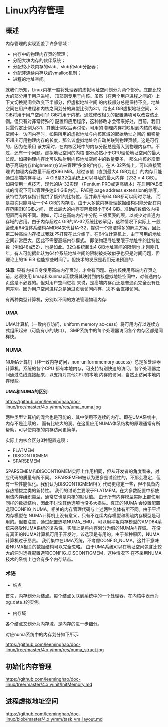 Linux内存管理
========================================

概述
----------------------------------------

内存管理的实现涵盖了许多领域：

* 内存中的物理内存页的管理；
* 分配大块内存的伙伴系统；
* 分配较小块内存的slab、slub和slob分配器；
* 分配非连续内存块的vmalloc机制；
* 进程的地址空间。

就我们所知，Linux内核一般将处理器的虚拟地址空间划分为两个部分。底部比较大的部分用于用户进程，
顶部则专用于内核。虽然（在两个用户进程之间的）上下文切换期间会改变下半部分，但虚拟地址空间
的内核部分总是保持不变。地址空间在用户进程和内核之间划分的典型比例为3∶1。给出4 GiB虚拟地址空间，
3 GiB将用于用户空间而1 GiB将用于内核。通过修改相关的配置选项可以改变该比例。但只有对非常特殊的
配置和应用程序，这种修改才会带来好处。目前，我们只需假定比例为3∶1，其他比例以后再讨论。可用的
物理内存将映射到内核的地址空间中。访问内存时，如果所用的虚拟地址与内核区域的起始地址之间的
偏移量不超出可用物理内存的长度，那么该虚拟地址会自动关联到物理页帧。这是可行的，因为在采用
该方案时，在内核区域中的内存分配总是落入到物理内存中。不过，还有一个问题。虚拟地址空间的内核
部分必然小于CPU理论地址空间的最大长度。如果物理内存比可以映射到内核地址空间中的数量要多，
那么内核必须借助于高端内存(highmem)方法来管理“多余的”内存。在IA-32系统上，可以直接管理
的物理内存数量不超过896 MiB。超过该值（直到最大4 GiB为止）的内存只能通过高端内存寻址。
4 GiB是32位系统上可以寻址的最大内存（232 = 4 GiB）。如果使用一点技巧，现代的IA-32实现
（Pentium PRO或更高版本）在启用PAE模式的情况下可以管理多达64 GiB内存。PAE是
page address extension的缩写，该特性为内存指针提供了额外的比特位。但并非所有64 GiB都可以同时寻址，
而是每次只能寻址一个4 GiB的内存段。由于大多数内存管理数据结构只能分配在内存范围0和1GiB之间，
因此最大的内存实际极限小于64 GiB。准确的数值依内核配置而有所不同。例如，可以在高端内存中分配
三级页表的项，以减少对普通内存域的占用。由于内存超过4 GiB的IA-32系统比较罕见，这种情况下实际上
一般会使用64位体系结构AMD64来代替IA-32，提供一个简洁得多的解决方案，因此第二种高端内存模式我就
不打算在此介绍了。在64位计算机上，由于可用的地址空间非常巨大，因此不需要高端内存模式。
即使物理寻址受限于地址字的比特位数（例如48或52），也是如此。32位系统超出4 GiB地址空间的限制也
才刚刚几年，有人可能据此认为64位系统地址空间的限制被突破似乎也只是时间问题，但理论上的16 EiB
也能撑些时间了。但技术的发展是我们无法预测的.

**注意**: 只有内核自身使用高端内存页时，才会有问题。在内核使用高端内存页之前，必须使用
kmap和kunmap函数将其映射到内核虚拟地址空间中，对普通内存页这是不必要的。但对用户空间进程
来说，是高端内存页还是普通页完全没有任何差别。因为用户空间进程总是通过页表访问内存，决不
会直接访问。

有两种类型计算机，分别以不同的方法管理物理内存:

### UMA

UMA计算机（一致内存访问，uniform memory ac-cess）将可用内存以连续方式组织起来（可能有小的缺口）。
SMP系统中的每个处理器访问各个内存区都是同样快。

### NUMA

NUMA计算机（非一致内存访问，non-uniformmemory access）总是多处理器计算机。系统的各个CPU
都有本地内存，可支持特别快速的访问。各个处理器之间通过总线连接起来，以支持对其他CPU的本地
内存的访问，当然比访问本地内存慢些。

**UMA和NUMA的区别**:

https://github.com/leeminghao/doc-linux/tree/master/4.x.y/mm/res/uma_numa.jpg

两种类型计算机的混合也是可能的，其中使用不连续的内存。即在UMA系统中，内存不是连续的，
而有比较大的洞。在这里应用NUMA体系结构的原理通常有所帮助，可以使内核的内存访问更简单。

实际上内核会区分3种配置选项：
* FLATMEM
* DISCONTIGMEM
* SPARSEMEM

SPARSEMEM和DISCONTIGMEM实际上作用相同，但从开发者的角度看来，对应代码的质量有所不同。
SPARSEMEM被认为更多是试验性的，不那么稳定，但有一些性能优化。我们认为DISCONTIGMEM相关
代码更稳定一些，但不具备内存热插拔之类的新特性。
我们的讨论主要限于FLATMEM。在大多数配置中都使用该内存组织类型，通常它也是内核的默认值。
由于所有内存模型实际上都使用同样的数据结构，因此不讨论其他选项也没多大损失。真正的NUMA
会设置配置选项CONFIG_NUMA，相关的内存管理代码与上述两种变体有所不同。由于平坦内存模型在
NUMA计算机上没有意义，只有不连续内存模型和稀疏内存模型是可用的。但要注意，通过配置选项NUMA_EMU，
可以用平坦内存模型的AMD64系统来感受NUMA系统的复杂性，实际上是将内存划分为假的NUMA内存域。
在没有真正的NUMA计算机可用于开发时，该选项是有用的，由于某种原因，NUMA计算机过于昂贵。
我们集中在UMA系统，不考虑CONFIG_NUMA。这并不意味着NUMA相关的数据结构可以完全忽略。
由于UMA系统可以在地址空间包含比较大的洞时选择配置选项CONFIG_DISCONTIGMEM，这种情况下
在不采用NUMA技术的系统上也会有多个内存结点。

### 术语

* 结点

首先，内存划分为结点。每个结点关联到系统中的一个处理器，在内核中表示为pg_data_t的实例。

* 内存域

各个结点又划分为内存域，是内存的进一步细分。

对应numa系统中的内存划分如下所示:

https://github.com/leeminghao/doc-linux/tree/master/4.x.y/mm/res/numa_struct.jpg

初始化内存管理
----------------------------------------

https://github.com/leeminghao/doc-linux/tree/master/4.x.y/init/InitMemory.md

进程虚拟地址空间
----------------------------------------

https://github.com/leeminghao/doc-linux/blob/master/4.x.y/mm/task_vm_layout.md
